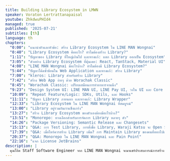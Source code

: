 ```yaml
---
title: Building Library Ecosystem in LMWN
speaker: Voraton Lertrattanapaisal
youtube: ZhkdwuPHId4
managed: true
published: '2025-07-21'
subtitles: [th]
language: th
chapters:
  "0:00": "แนะนำตัวและหัวข้อ: สร้าง Library Ecosystem ใน LINE MAN Wongnai"
  "0:40": "Library Ecosystem คืออะไร? ทำไมต้องสร้าง Library?"
  "1:11": "ปัญหาของ Library ที่ใหญ่เกินไป และทางแก้: แตก Library ออกเป็น Ecosystem"
  "3:05": "ตัวอย่าง Library Ecosystem ที่คุ้นเคย: React, TanStack, Material UI"
  "4:08": "LINE MAN Wongnai มีอะไรบ้าง? ทำไมต้องมี Library Ecosystem?"
  "5:44": "ปัญหาโค้ดซ้ำซ้อนใน Web Application และทางแก้: สร้าง Library"
  "7:00": "kleros: Library สำหรับสร้าง Library"
  "7:42": "สร้าง Web App ง่ายๆ ด้วย Worachak Classic"
  "8:45": "Worachak Classic: เปรียบเสมือนการทำอาหารจานนึง"
  "9:23": "Design System UI: LINE MAN UI, LINE Pay UI, วงใน UI และ Core UI"
  "10:09": "Repeat Feature/Logic: SDKs, Utils, และ Hooks"
  "11:11": "ปัญหา Library ภายนอก และทางแก้: Library Wrapper"
  "12:33": "Library Ecosystem ใน LINE MAN Wongnai ที่สมบูรณ์"
  "13:00": "Library อยู่รวมกันเราแข็งแกร่ง"
  "13:27": "สร้าง Library Ecosystem ของตัวเองต้องมีอะไรบ้าง?"
  "13:51": "Monorepo: ทางเลือกสำหรับการจัดการ Library หลายๆ ตัว"
  "14:26": "Package Versioning: Semantic Release และ Changesets"
  "15:13": "Q&A: การ Test Library, การตั้งชื่อ Library, Waraji Katsu จะ Open Source ไหม?"
  "17:39": "Q&A: เมื่อไหร่ควรสร้าง Library เพิ่ม? การ Maintain Library ของคนที่ออกไปแล้ว?"
  "20:37": "Q&A: Monorepo ใน LINE MAN Wongnai และ Pain Point"
  "22:16": "แจก License JetBrains"
description: |
  คุณโอ๊ต Staff Software Engineer จาก LINE MAN Wongnai จะมาแชร์ประสบการณ์การสร้าง library ecosystem ภายในองค์กร  ฟังเรื่องราวเบื้องหลังการพัฒนา library ต่างๆ ตั้งแต่จุดเริ่มต้นเล็กๆ จนเติบโตเป็นระบบนิเวศที่ซับซ้อน  เรียนรู้ถึงปัญหาที่พบเจอจากการสร้าง library ขนาดใหญ่ที่ทำหน้าที่มากเกินไป และวิธีการแก้ไขด้วยการแตก library ออกเป็นส่วนย่อยๆ ที่ทำงานร่วมกัน  รวมถึงการใช้เครื่องมืออย่าง kleros และ Worachak Classic ที่ช่วยลดความยุ่งยากในการ setup และสร้าง web application  มาดูกันว่า LINE MAN Wongnai บริหารจัดการ library อย่างไรให้มีประสิทธิภาพและสามารถนำกลับมาใช้ซ้ำได้ในหลายๆ โปรเจกต์  พร้อมรับฟังเคล็ดลับการตั้งชื่อ library และแผนการพัฒนาในอนาคต
---
```

